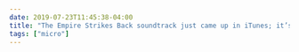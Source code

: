 ```yaml
---
date: 2019-07-23T11:45:38-04:00
title: "The Empire Strikes Back soundtrack just came up in iTunes; it’s good to occasionally remind oneself that Star Wars owes as much (if not more) to Williams, Burtt, and McQuarrie as it does to Lucas."
tags: ["micro"]
---
```


